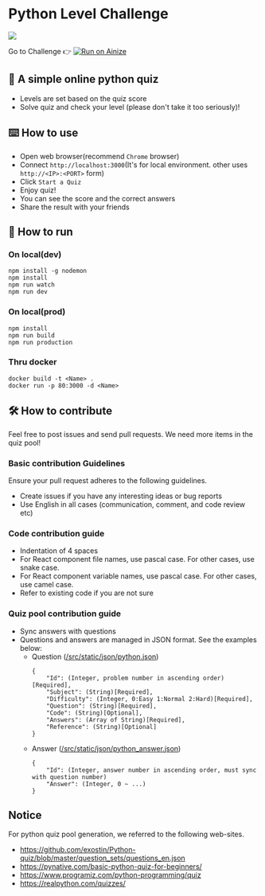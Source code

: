 
# Python Level Challenge
<img src="./plc-logo.png" />

Go to Challenge 👉
[![Run on Ainize](https://ainize.ai/images/run_on_ainize_button.svg)](https://ainize.web.app/redirect?git_repo=https://github.com/ainize-team1/python-level-challenge)


## 💯 A simple online python quiz
- Levels are set based on the quiz score
- Solve quiz and check your level (please don't take it too seriously)!

## ⌨️ How to use
- Open web browser(recommend `Chrome` browser)
- Connect `http://localhost:3000`(It's for local environment. other uses `http://<IP>:<PORT>` form)
- Click `Start a Quiz`
- Enjoy quiz!
- You can see the score and the correct answers
- Share the result with your friends 

## 🚀 How to run

### On local(dev)
```
npm install -g nodemon
npm install
npm run watch
npm run dev
```
### On local(prod)
```
npm install
npm run build
npm run production
```

### Thru docker
```
docker build -t <Name> .
docker run -p 80:3000 -d <Name>
```

## 🛠 How to contribute
Feel free to post issues and send pull requests. We need more items in the quiz pool!

### Basic contribution Guidelines
Ensure your pull request adheres to the following guidelines.
- Create issues if you have any interesting ideas or bug reports
- Use English in all cases (communication, comment, and code review etc)

### Code contribution guide
- Indentation of 4 spaces
- For React component file names, use pascal case. For other cases, use snake case.
- For React component variable names, use pascal case. For other cases, use camel case.
- Refer to existing code if you are not sure

### Quiz pool contribution guide
- Sync answers with questions
- Questions and answers are managed in JSON format. See the examples below:
  - Question ([/src/static/json/python.json](https://github.com/ainize-team/python-level-challenge/blob/master/src/static/json/python.json))
    ```
    {
        "Id": (Integer, problem number in ascending order)[Required],
        "Subject": (String)[Required],
        "Difficulty": (Integer, 0:Easy 1:Normal 2:Hard)[Required],
        "Question": (String)[Required],
        "Code": (String)[Optional],
        "Answers": (Array of String)[Required],
        "Reference": (String)[Optional]
    }
    ```
  - Answer ([/src/static/json/python_answer.json](https://github.com/ainize-team/python-level-challenge/blob/master/src/static/json/python_answer.json))
    ```
    {
        "Id": (Integer, answer number in ascending order, must sync with question number)
        "Answer": (Integer, 0 ~ ...)
    }
    ```

## Notice
For python quiz pool generation, we referred to the following web-sites.
- https://github.com/exostin/Python-quiz/blob/master/question_sets/questions_en.json
- https://pynative.com/basic-python-quiz-for-beginners/
- https://www.programiz.com/python-programming/quiz
- https://realpython.com/quizzes/
